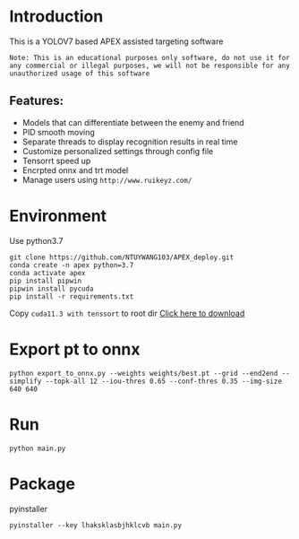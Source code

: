 # Introduction
This is a YOLOV7 based APEX assisted targeting software

`Note: This is an educational purposes only software, do not use it for any commercial or illegal purposes, we will not be responsible for any unauthorized usage of this software`

Features:
-
- Models that can differentiate between the enemy and friend
- PID smooth moving
- Separate threads to display recognition results in real time
- Customize personalized settings through config file
- Tensorrt speed up 
- Encrpted onnx and trt model
- Manage users using `http://www.ruikeyz.com/`
# Environment
Use python3.7
```
git clone https://github.com/NTUYWANG103/APEX_deploy.git
conda create -n apex python=3.7
conda activate apex
pip install pipwin
pipwin install pycuda
pip install -r requirements.txt
```
Copy `cuda11.3 with tenssort` to root dir [Click here to download](`https://entuedu-my.sharepoint.com/:u:/g/personal/ywang103_e_ntu_edu_sg/EWaWbrkGBLNGnCTncM3kaDcB9dSY9Xr7EdvyI7aaOJanoQ?e=Jl7nTg`)

# Export pt to onnx
`python export_to_onnx.py --weights weights/best.pt --grid --end2end --simplify --topk-all 12 --iou-thres 0.65 --conf-thres 0.35 --img-size 640 640`

# Run
`python main.py`


# Package
pyinstaller

`pyinstaller --key lhaksklasbjhklcvb main.py`